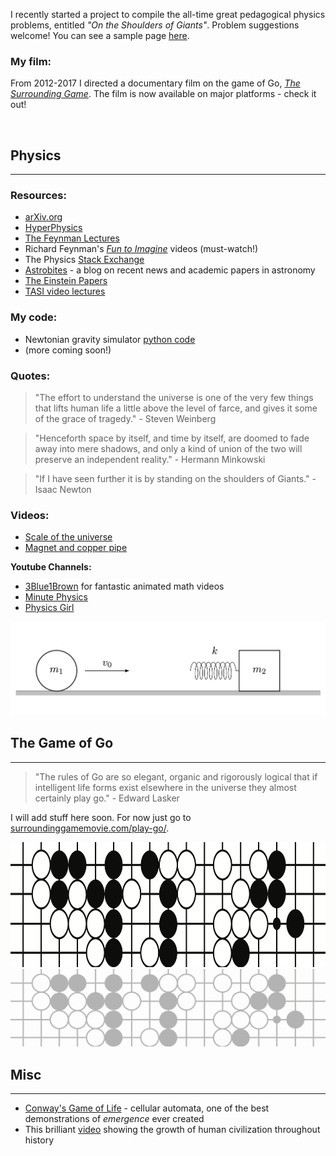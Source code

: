 I recently started a project to compile the all-time great pedagogical physics problems, entitled *"On the Shoulders of Giants"*. Problem suggestions welcome! You can see a sample page [here](https://github.com/WSLockhart/Physics/blob/master/TimelessProblems_sample.pdf).

### My film:
From 2012-2017 I directed a documentary film on the game of Go, [*The Surrounding Game*](https://www.surroundinggamemovie.com/). The film is now available on major platforms - check it out! 

<br/>

## Physics
---

### Resources:

* [arXiv.org](https://arxiv.org/)
* [HyperPhysics](http://hyperphysics.phy-astr.gsu.edu/hbase/index.html)
* [The Feynman Lectures](http://www.feynmanlectures.caltech.edu/info/)
* Richard Feynman's [*Fun to Imagine*](https://www.youtube.com/playlist?list=PLF68C9368E6723478) videos (must-watch!)
* The Physics [Stack Exchange](https://physics.stackexchange.com/)
* [Astrobites](https://astrobites.org/) - a blog on recent news and academic papers in astronomy 
* [The Einstein Papers](https://einsteinpapers.press.princeton.edu/)
* [TASI video lectures](https://physicslearning.colorado.edu/tasi/)


### My code:

* Newtonian gravity simulator [python code](https://github.com/WSLockhart/Asteroids)
* (more coming soon!)


### Quotes:

> "The effort to understand the universe is one of the very few things that lifts human life a little above the level of farce, and gives it some of the grace of tragedy." - Steven Weinberg

> "Henceforth space by itself, and time by itself, are doomed to fade away into mere shadows, 
and only a kind of union of the two will preserve an independent reality."  - Hermann Minkowski

> "If I have seen further it is by standing on the shoulders of Giants." - Isaac Newton


### Videos:

* [Scale of the universe](https://www.youtube.com/watch?v=GoW8Tf7hTGA)
* [Magnet and copper pipe](https://www.youtube.com/watch?v=5BeFoz3Ypo4)

**Youtube Channels:**

- [3Blue1Brown](https://www.youtube.com/channel/UCYO_jab_esuFRV4b17AJtAw) for fantastic animated math videos
- [Minute Physics](https://www.youtube.com/channel/UCUHW94eEFW7hkUMVaZz4eDg)
- [Physics Girl](https://www.youtube.com/user/physicswoman)


![physics image](/physics_diagram.png)


## The Game of Go
---

> "The rules of Go are so elegant, organic and rigorously logical that if intelligent life forms exist elsewhere in the universe they almost certainly play go." - Edward Lasker

I will add stuff here soon. For now just go to [surroundinggamemovie.com/play-go/](https://www.surroundinggamemovie.com/play-go/).


<img src="https://github.com/WSLockhart/Physics/blob/master/go_position_cropped.png" height="200">


<img src="https://github.com/WSLockhart/Physics/blob/master/go_position_cropped.png" style="opacity:0.3;filter:alpha(opacity=30);">


## Misc
---

* [Conway's Game of Life](https://playgameoflife.com/) - cellular automata, one of the best demonstrations of *emergence* ever created 
* This brilliant [video](https://www.youtube.com/watch?v=PUwmA3Q0_OE&ab_channel=AmericanMuseumofNaturalHistory) showing the growth of human civilization throughout history 

<!--
* [Euclidea](https://www.euclidea.xyz/) - the compass and straight-edge puzzle challenge
* [Timelapse](https://www.youtube.com/watch?v=LLCF7vPanrY) of every nuclear weapon detonated from 1945-1998. 
* [www.erowid.org](https://www.erowid.org/) - the vault of information on and personal accounts of psychoactive drugs
-->


